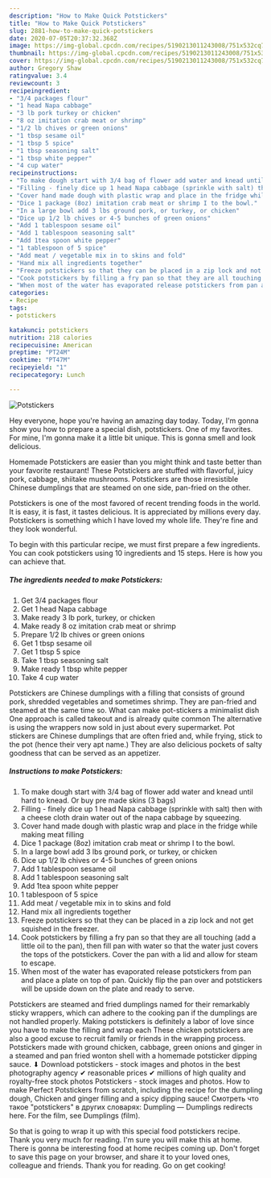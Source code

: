 ```yaml
---
description: "How to Make Quick Potstickers"
title: "How to Make Quick Potstickers"
slug: 2881-how-to-make-quick-potstickers
date: 2020-07-05T20:37:32.368Z
image: https://img-global.cpcdn.com/recipes/5190213011243008/751x532cq70/potstickers-recipe-main-photo.jpg
thumbnail: https://img-global.cpcdn.com/recipes/5190213011243008/751x532cq70/potstickers-recipe-main-photo.jpg
cover: https://img-global.cpcdn.com/recipes/5190213011243008/751x532cq70/potstickers-recipe-main-photo.jpg
author: Gregory Shaw
ratingvalue: 3.4
reviewcount: 3
recipeingredient:
- "3/4 packages flour"
- "1 head Napa cabbage"
- "3 lb pork turkey or chicken"
- "8 oz imitation crab meat or shrimp"
- "1/2 lb chives or green onions"
- "1 tbsp sesame oil"
- "1 tbsp 5 spice"
- "1 tbsp seasoning salt"
- "1 tbsp white pepper"
- "4 cup water"
recipeinstructions:
- "To make dough start with 3/4 bag of flower add water and knead until hard to knead. Or buy pre made skins (3 bags)"
- "Filling - finely dice up 1 head Napa cabbage (sprinkle with salt) then with a cheese cloth drain water out of the napa cabbage by squeezing."
- "Cover hand made dough with plastic wrap and place in the fridge while making meat filling"
- "Dice 1 package (8oz) imitation crab meat or shrimp I to the bowl."
- "In a large bowl add 3 lbs ground pork, or turkey, or chicken"
- "Dice up 1/2 lb chives or 4-5 bunches of green onions"
- "Add 1 tablespoon sesame oil"
- "Add 1 tablespoon seasoning salt"
- "Add 1tea spoon white pepper"
- "1 tablespoon of 5 spice"
- "Add meat / vegetable mix in to skins and fold"
- "Hand mix all ingredients together"
- "Freeze potstickers so that they can be placed in a zip lock and not get squished in the freezer."
- "Cook potstickers by filling a fry pan so that they are all touching (add a little oil to the pan), then fill pan with water so that the water just covers the tops of the potstickers. Cover the pan with a lid and allow for steam to escape."
- "When most of the water has evaporated release potstickers from pan and place a plate on top of pan. Quickly flip the pan over and potstickers will be upside down on the plate and ready to serve."
categories:
- Recipe
tags:
- potstickers

katakunci: potstickers 
nutrition: 218 calories
recipecuisine: American
preptime: "PT24M"
cooktime: "PT47M"
recipeyield: "1"
recipecategory: Lunch

---
```



![Potstickers](https://img-global.cpcdn.com/recipes/5190213011243008/751x532cq70/potstickers-recipe-main-photo.jpg)

Hey everyone, hope you're having an amazing day today. Today, I'm gonna show you how to prepare a special dish, potstickers. One of my favorites. For mine, I'm gonna make it a little bit unique. This is gonna smell and look delicious.

Homemade Potstickers are easier than you might think and taste better than your favorite restaurant! These Potstickers are stuffed with flavorful, juicy pork, cabbage, shiitake mushrooms. Potstickers are those irresistible Chinese dumplings that are steamed on one side, pan-fried on the other.

Potstickers is one of the most favored of recent trending foods in the world. It is easy, it is fast, it tastes delicious. It is appreciated by millions every day. Potstickers is something which I have loved my whole life. They're fine and they look wonderful.


To begin with this particular recipe, we must first prepare a few ingredients. You can cook potstickers using 10 ingredients and 15 steps. Here is how you can achieve that.

<!--inarticleads1-->

##### The ingredients needed to make Potstickers:

1. Get 3/4 packages flour
1. Get 1 head Napa cabbage
1. Make ready 3 lb pork, turkey, or chicken
1. Make ready 8 oz imitation crab meat or shrimp
1. Prepare 1/2 lb chives or green onions
1. Get 1 tbsp sesame oil
1. Get 1 tbsp 5 spice
1. Take 1 tbsp seasoning salt
1. Make ready 1 tbsp white pepper
1. Take 4 cup water


Potstickers are Chinese dumplings with a filling that consists of ground pork, shredded vegetables and sometimes shrimp. They are pan-fried and steamed at the same time so. What can make pot-stickers a minimalist dish One approach is called takeout and is already quite common The alternative is using the wrappers now sold in just about every supermarket. Pot stickers are Chinese dumplings that are often fried and, while frying, stick to the pot (hence their very apt name.) They are also delicious pockets of salty goodness that can be served as an appetizer. 

<!--inarticleads2-->

##### Instructions to make Potstickers:

1. To make dough start with 3/4 bag of flower add water and knead until hard to knead. Or buy pre made skins (3 bags)
1. Filling - finely dice up 1 head Napa cabbage (sprinkle with salt) then with a cheese cloth drain water out of the napa cabbage by squeezing.
1. Cover hand made dough with plastic wrap and place in the fridge while making meat filling
1. Dice 1 package (8oz) imitation crab meat or shrimp I to the bowl.
1. In a large bowl add 3 lbs ground pork, or turkey, or chicken
1. Dice up 1/2 lb chives or 4-5 bunches of green onions
1. Add 1 tablespoon sesame oil
1. Add 1 tablespoon seasoning salt
1. Add 1tea spoon white pepper
1. 1 tablespoon of 5 spice
1. Add meat / vegetable mix in to skins and fold
1. Hand mix all ingredients together
1. Freeze potstickers so that they can be placed in a zip lock and not get squished in the freezer.
1. Cook potstickers by filling a fry pan so that they are all touching (add a little oil to the pan), then fill pan with water so that the water just covers the tops of the potstickers. Cover the pan with a lid and allow for steam to escape.
1. When most of the water has evaporated release potstickers from pan and place a plate on top of pan. Quickly flip the pan over and potstickers will be upside down on the plate and ready to serve.


Potstickers are steamed and fried dumplings named for their remarkably sticky wrappers, which can adhere to the cooking pan if the dumplings are not handled properly. Making potstickers is definitely a labor of love since you have to make the filling and wrap each These chicken potstickers are also a good excuse to recruit family or friends in the wrapping process. Potstickers made with ground chicken, cabbage, green onions and ginger in a steamed and pan fried wonton shell with a homemade potsticker dipping sauce. ⬇ Download potstickers - stock images and photos in the best photography agency ✔ reasonable prices ✔ millions of high quality and royalty-free stock photos Potstickers - stock images and photos. How to make Perfect Potstickers from scratch, including the recipe for the dumpling dough, Chicken and ginger filling and a spicy dipping sauce! Смотреть что такое &#34;potstickers&#34; в других словарях: Dumpling — Dumplings redirects here. For the film, see Dumplings (film). 

So that is going to wrap it up with this special food potstickers recipe. Thank you very much for reading. I'm sure you will make this at home. There is gonna be interesting food at home recipes coming up. Don't forget to save this page on your browser, and share it to your loved ones, colleague and friends. Thank you for reading. Go on get cooking!
